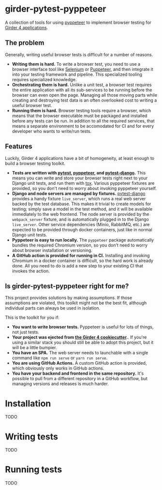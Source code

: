 # girder-pytest-pyppeteer
A collection of tools for using [pyppeteer](https://github.com/pyppeteer/pyppeteer) to implement browser testing for [Girder 4 applications](https://github.com/girder/cookiecutter-girder-4).

## The problem
Generally, writing useful browser tests is difficult for a number of reasons.

- **Writing them is hard.** To write a browser test, you need to use a browser interface tool like [Selenium](https://www.selenium.dev/) or [Puppeteer](https://developers.google.com/web/tools/puppeteer/), and then integrate it into your testing framework and pipeline. This specialized tooling requires specialized knowledge.
- **Orchestrating them is hard.** Unlike a unit test, a browser test requires the entire application with all its sub-services to be running before the browser can even open the page. Managing all those moving parts while creating and destroying test data is an often overlooked cost to writing a useful browser test.
- **Running them is hard.** Browser testing tools require a browser, which means that the browser executable must be packaged and installed before any tests can be run. In addition to all the required services, that means a separate environment to be accomodated for CI and for every developer who wants to write/run tests.

## Features
Luckily, Girder 4 applications have a bit of homogeneity, at least enough to build a browser testing toolkit.

- **Tests are written with [pytest](https://docs.pytest.org/), [pyppeteer](https://github.com/pyppeteer/pyppeteer), and [pytest-django](https://pytest-django.readthedocs.io/en/latest/index.html).** This means you can write and store your browser tests right next to your Django unit tests, and run them with [tox](https://tox.wiki/). Various pyppeteer fixtures are provided, so you don't need to worry about invoking pyppeteer yourself.
- **Django and node servers are managed by fixtures.** [pytest-django](https://pytest-django.readthedocs.io/en/latest/index.html) provides a handy fixture `live_server`, which runs a real web server backed by the test database. This makes it trivial to create models for testing; simply save a model in the test method, and it will be available immediately to the web frontend. The node server is provided by the `webpack_server` fixture, and is automatically plugged in to the Django `live_server`. Other service dependencies (Minio, RabbitMQ, etc.) are expected to be provided through docker containers, just like in normal Django unit tests.
- **Pyppeteer is easy to run locally.** The `pyppeteer` package automatically bundles the required Chromium version, so you don't need to worry about browser installation or versioning. 
- **A GitHub action is provided for running in CI.** Installing and invoking Chromium in a docker container is difficult, so the hard work is already done. All you need to do is add a new step to your existing CI that invokes the action.

## Is girder-pytest-pyppeteer right for me?
This project provides solutions by making assumptions. If those assumptions are violated, this toolkit might not be the best fit, although individual parts can always be used in isolation.

This is the toolkit for you if:
- **You want to write browser tests.** Pyppeteer is useful for lots of things, not just tests. 
- **Your project was ejected from [the Girder 4 cookiecutter](https://github.com/girder/cookiecutter-girder-4).**. If you're using a similar stack you should still be able to adopt this project, but it will be a little bumpier.
- **You have an SPA.** The web server needs to launchable with a single command like `npm run serve` or `yarn run serve`.
- **You are using GitHub Actions.** A custom GitHub action is provided, which obviously only works in GitHub actions.
- **You have your backend and frontend in the same repository.** It's possible to pull from a different repository in a GitHub workflow, but managing versions and releases is much harder.


# Installation
TODO

# Writing tests
TODO

# Running tests
TODO
